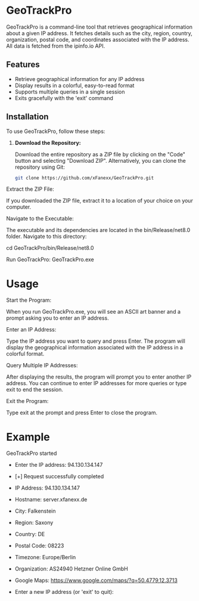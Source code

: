# GeoTrackPro

GeoTrackPro is a command-line tool that retrieves geographical information about a given IP address. It fetches details such as the city, region, country, organization, postal code, and coordinates associated with the IP address.
All data is fetched from the ipinfo.io API.

## Features

- Retrieve geographical information for any IP address
- Display results in a colorful, easy-to-read format
- Supports multiple queries in a single session
- Exits gracefully with the 'exit' command

## Installation

To use GeoTrackPro, follow these steps:

1. **Download the Repository:**

   Download the entire repository as a ZIP file by clicking on the "Code" button and selecting "Download ZIP". Alternatively, you can clone the repository using Git:
   
   ```bash
   git clone https://github.com/xFanexx/GeoTrackPro.git


Extract the ZIP File:

If you downloaded the ZIP file, extract it to a location of your choice on your computer.



Navigate to the Executable:

The executable and its dependencies are located in the bin/Release/net8.0 folder. Navigate to this directory:

cd GeoTrackPro/bin/Release/net8.0


Run GeoTrackPro:
GeoTrackPro.exe


# Usage
Start the Program:

When you run GeoTrackPro.exe, you will see an ASCII art banner and a prompt asking you to enter an IP address.

Enter an IP Address:

Type the IP address you want to query and press Enter. The program will display the geographical information associated with the IP address in a colorful format.

Query Multiple IP Addresses:

After displaying the results, the program will prompt you to enter another IP address. You can continue to enter IP addresses for more queries or type exit to end the session.

Exit the Program:

Type exit at the prompt and press Enter to close the program.



# Example

GeoTrackPro started

- Enter the IP address: 94.130.134.147

- [+] Request successfully completed
- IP Address: 94.130.134.147
- Hostname: server.xfanexx.de
- City: Falkenstein
- Region: Saxony
- Country: DE
- Postal Code: 08223
- Timezone: Europe/Berlin
- Organization: AS24940 Hetzner Online GmbH
- Google Maps: https://www.google.com/maps/?q=50.4779,12.3713

- Enter a new IP address (or 'exit' to quit):
